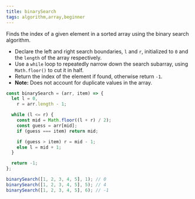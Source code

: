 ```yaml
---
title: binarySearch
tags: algorithm,array,beginner
---
```


Finds the index of a given element in a sorted array using the binary search algorithm.

- Declare the left and right search boundaries, `l` and `r`, initialized to `0` and the `length` of the array respectively.
- Use a `while` loop to repeatedly narrow down the search subarray, using `Math.floor()` to cut it in half.
- Return the index of the element if found, otherwise return `-1`.
- **Note:** Does not account for duplicate values in the array.

```js
const binarySearch = (arr, item) => {
  let l = 0,
    r = arr.length - 1;

  while (l <= r) {
    const mid = Math.floor((l + r) / 2);
    const guess = arr[mid];
    if (guess === item) return mid;

    if (guess > item) r = mid - 1;
    else l = mid + 1;
  }

  return -1;
};
```

```js
binarySearch([1, 2, 3, 4, 5], 1); // 0
binarySearch([1, 2, 3, 4, 5], 5); // 4
binarySearch([1, 2, 3, 4, 5], 6); // -1
```
